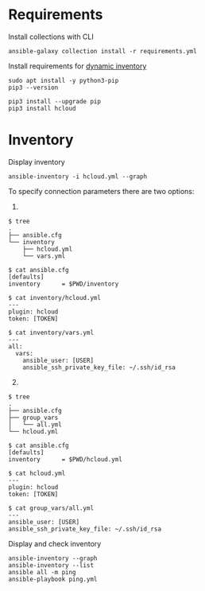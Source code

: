 # Requirements
Install collections with CLI
```
ansible-galaxy collection install -r requirements.yml
```

Install requirements for [dynamic inventory](https://docs.ansible.com/ansible/latest/collections/hetzner/hcloud/hcloud_inventory.html "Ansible dynamic inventory plugin for the Hetzner Cloud")
```
sudo apt install -y python3-pip
pip3 --version
```
```
pip3 install --upgrade pip
pip3 install hcloud
```

# Inventory
Display inventory
```
ansible-inventory -i hcloud.yml --graph
```

To specify connection parameters there are two options:

1.
```
$ tree
.
├── ansible.cfg
└── inventory
    ├── hcloud.yml
    └── vars.yml
```
```
$ cat ansible.cfg
[defaults]
inventory      = $PWD/inventory
```
```
$ cat inventory/hcloud.yml
---
plugin: hcloud
token: [TOKEN]
```
```
$ cat inventory/vars.yml
---
all:
  vars:
    ansible_user: [USER]
    ansible_ssh_private_key_file: ~/.ssh/id_rsa
```

2.
```
$ tree
.
├── ansible.cfg
├── group_vars
│   └── all.yml
└── hcloud.yml
```
```
$ cat ansible.cfg
[defaults]
inventory      = $PWD/hcloud.yml
```
```
$ cat hcloud.yml
---
plugin: hcloud
token: [TOKEN]
```
```
$ cat group_vars/all.yml
---
ansible_user: [USER]
ansible_ssh_private_key_file: ~/.ssh/id_rsa
```

Display and check inventory
```
ansible-inventory --graph
ansible-inventory --list
ansible all -m ping
ansible-playbook ping.yml
```
